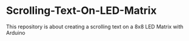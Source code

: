 # Scrolling-Text-On-LED-Matrix
This repository is about creating a scrolling text on a 8x8 LED Matrix with Arduino

